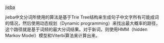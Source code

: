 
[jieba](https://github.com/fxsjy/jieba)

jieba中文分词所使用的算法是基于Trie Tree结构来生成句子中文字所有可能成词的情况，然后使用动态规划（Dynamic programming）来找出最大概率的路径，
这个路径就是基于词频的最大分词结果。对于新词，则使用HMM（hidden Markov Model）模型和Viterbi算法来计算出来。


